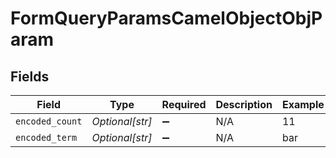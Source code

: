 # FormQueryParamsCamelObjectObjParam


## Fields

| Field              | Type               | Required           | Description        | Example            |
| ------------------ | ------------------ | ------------------ | ------------------ | ------------------ |
| `encoded_count`    | *Optional[str]*    | :heavy_minus_sign: | N/A                | 11                 |
| `encoded_term`     | *Optional[str]*    | :heavy_minus_sign: | N/A                | bar                |